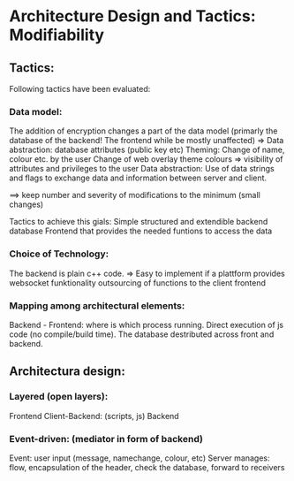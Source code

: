 # Architecture Design and Tactics: Modifiability

## Tactics:

Following tactics have been evaluated:

### Data model:
The addition of encryption changes a part of the data model (primarly the database of the backend! The frontend while be mostly unaffected)
=> Data abstraction: database attributes (public key etc)
Theming:
Change of name, colour etc. by the user
Change of web overlay theme colours
=> visibility of attributes and privileges to the user
Data abstraction: Use of data strings and flags to exchange data and information between server and client.

==> keep number and severity of modifications to the minimum (small changes)

Tactics to achieve this gials: 
Simple structured and extendible backend database
Frontend that provides the needed funtions to access the data

### Choice of Technology:
The backend is plain c++ code. 
=> Easy to implement if a plattform provides websocket funktionality
outsourcing of functions to the client frontend

### Mapping among architectural elements:
Backend - Frontend: where is which process running. Direct execution of js code (no compile/build time).
The database destributed across front and backend.


## Architectura design:
### Layered (open layers):
Frontend
Client-Backend: (scripts, js)
Backend

### Event-driven: (mediator in form of backend)
Event: user input (message, namechange, colour, etc)
Server manages: flow, encapsulation of the header, check the database, forward to receivers

